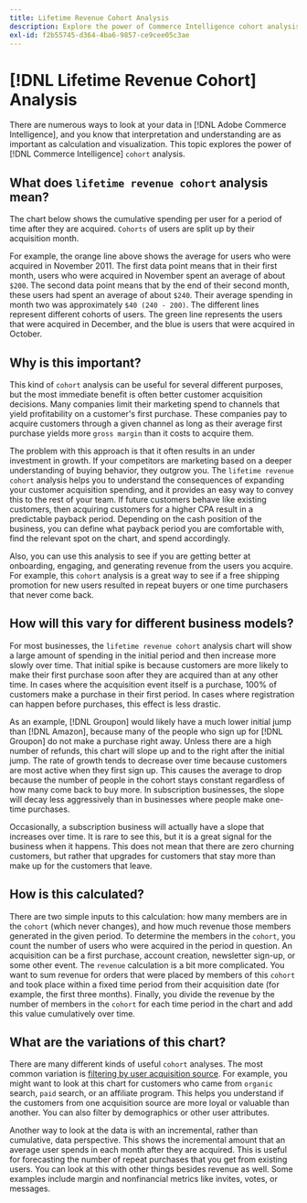 ```yaml
---
title: Lifetime Revenue Cohort Analysis
description: Explore the power of Commerce Intelligence cohort analysis.
exl-id: f2b55745-d364-4ba6-9857-ce9cee05c3ae
---
```

# [!DNL Lifetime Revenue Cohort] Analysis

There are numerous ways to look at your data in [!DNL Adobe Commerce Intelligence], and you know that interpretation and understanding are as important as calculation and visualization. This topic explores the power of [!DNL Commerce Intelligence] `cohort` analysis.

## What does `lifetime revenue cohort` analysis mean?

The chart below shows the cumulative spending per user for a period of time after they are acquired. `Cohorts` of users are split up by their acquisition month.

For example, the orange line above shows the average for users who were acquired in November 2011. The first data point means that in their first month, users who were acquired in November spent an average of about `$200`. The second data point means that by the end of their second month, these users had spent an average of about `$240`. Their average spending in month two was approximately `$40 (240 - 200)`. The different lines represent different cohorts of users. The green line represents the users that were acquired in December, and the blue is users that were acquired in October.

## Why is this important?

This kind of `cohort` analysis can be useful for several different purposes, but the most immediate benefit is often better customer acquisition decisions. Many companies limit their marketing spend to channels that yield profitability on a customer's first purchase. These companies pay to acquire customers through a given channel as long as their average first purchase yields more `gross margin` than it costs to acquire them.

The problem with this approach is that it often results in an under investment in growth. If your competitors are marketing based on a deeper understanding of buying behavior, they outgrow you. The `lifetime revenue cohort` analysis helps you to understand the consequences of expanding your customer acquisition spending, and it provides an easy way to convey this to the rest of your team. If future customers behave like existing customers, then acquiring customers for a higher CPA result in a predictable payback period. Depending on the cash position of the business, you can define what payback period you are comfortable with, find the relevant spot on the chart, and spend accordingly. 

Also, you can use this analysis to see if you are getting better at onboarding, engaging, and generating revenue from the users you acquire. For example, this `cohort` analysis is a great way to see if a free shipping promotion for new users resulted in repeat buyers or one time purchasers that never come back.

## How will this vary for different business models?

For most businesses, the `lifetime revenue cohort` analysis chart will show a large amount of spending in the initial period and then increase more slowly over time. That initial spike is because customers are more likely to make their first purchase soon after they are acquired than at any other time. In cases where the acquisition event itself is a purchase, 100% of customers make a purchase in their first period. In cases where registration can happen before purchases, this effect is less drastic.

As an example, [!DNL Groupon] would likely have a much lower initial jump than [!DNL Amazon], because many of the people who sign up for [!DNL Groupon] do not make a purchase right away. Unless there are a high number of refunds, this chart will slope up and to the right after the initial jump. The rate of growth tends to decrease over time because customers are most active when they first sign up. This causes the average to drop because the number of people in the cohort stays constant regardless of how many come back to buy more. In subscription businesses, the slope will decay less aggressively than in businesses where people make one-time purchases.

Occasionally, a subscription business will actually have a slope that increases over time. It is rare to see this, but it is a great signal for the business when it happens. This does not mean that there are zero churning customers, but rather that upgrades for customers that stay more than make up for the customers that leave.

## How is this calculated?

There are two simple inputs to this calculation: how many members are in the `cohort` (which never changes), and how much revenue those members generated in the given period. To determine the members in the `cohort`, you count the number of users who were acquired in the period in question. An acquisition can be a first purchase, account creation, newsletter sign-up, or some other event. The `revenue` calculation is a bit more complicated. You want to sum revenue for orders that were placed by members of this `cohort` and took place within a fixed time period from their acquisition date (for example, the first three months). Finally, you divide the revenue by the number of members in the `cohort` for each time period in the chart and add this value cumulatively over time.

## What are the variations of this chart?

There are many different kinds of useful `cohort` analyses. The most common variation is [filtering by user acquisition source](../analysis/most-value-source-channel.md). For example, you might want to look at this chart for customers who came from `organic` search, `paid` search, or an affiliate program. This helps you understand if the customers from one acquisition source are more loyal or valuable than another. You can also filter by demographics or other user attributes.

Another way to look at the data is with an incremental, rather than cumulative, data perspective. This shows the incremental amount that an average user spends in each month after they are acquired. This is useful for forecasting the number of repeat purchases that you get from existing users. You can look at this with other things besides revenue as well. Some examples include margin and nonfinancial metrics like invites, votes, or messages.
